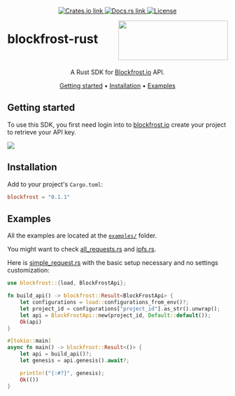 <p align="center">
  <a href="https://crates.io/crates/blockfrost">
    <img src="https://img.shields.io/crates/v/blockfrost?color=2E83FA" alt="Crates.io link">
  </a>
  <a href="https://docs.rs/blockfrost">
    <img src="https://img.shields.io/docsrs/blockfrost?color=2E83FA" alt="Docs.rs link">
  </a>
  <a href="https://github.com/blockfrost/blockfrost-rust/blob/master/LICENSE">
    <img src="https://img.shields.io/crates/l/blockfrost?color=2E83FA" alt="License">
  </a>
</p>

<img src="https://blockfrost.io/images/logo.svg" width="250" align="right" height="90" style="margin-bottom: -50px">

# blockfrost-rust

<br>
<p align="center">A Rust SDK for <a href="https://blockfrost.io">Blockfrost.io</a> API.</p>
<p align="center">
  <a href="#getting-started">Getting started</a> •
  <a href="#installation">Installation</a> •
  <a href="#examples">Examples</a>
</p>

## Getting started

To use this SDK, you first need login into to [blockfrost.io](https://blockfrost.io) create your project to retrieve
your API key.

<img src="https://i.imgur.com/smY12ro.png">

## Installation

Add to your project's `Cargo.toml`:

```toml
blockfrost = "0.1.1"
```

## Examples

All the examples are located at the [`examples/`](./examples) folder.

You might want to check [all_requests.rs] and [ipfs.rs].

Here is [simple_request.rs] with the basic setup necessary and no settings
customization:

```rust
use blockfrost::{load, BlockFrostApi};

fn build_api() -> blockfrost::Result<BlockFrostApi> {
    let configurations = load::configurations_from_env()?;
    let project_id = configurations["project_id"].as_str().unwrap();
    let api = BlockFrostApi::new(project_id, Default::default());
    Ok(api)
}

#[tokio::main]
async fn main() -> blockfrost::Result<()> {
    let api = build_api()?;
    let genesis = api.genesis().await?;

    println!("{:#?}", genesis);
    Ok(())
}
```

[all_requests.rs]: https://github.com/blockfrost/blockfrost-rust/blob/master/examples/all_requests.rs
[ipfs.rs]: https://github.com/blockfrost/blockfrost-rust/blob/master/examples/ipfs.rs
[simple_request.rs]: https://github.com/blockfrost/blockfrost-rust/blob/master/examples/simple_request.rs

